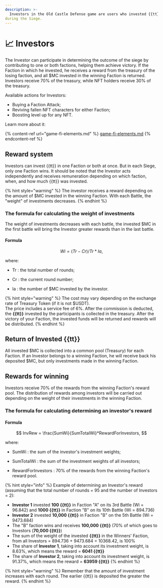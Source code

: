 ```yaml
---
description: >-
  Investors in the Old Castle Defense game are users who invested {{tt}} in one or both factions 
during the Siege.
---
```


# 📈 Investors

The Investor can participate in determining the outcome of the siege by contributing to one or 
both factions, helping them achieve victory. If the Faction in which he invested, he receives 
a reward from the treasury of the losing faction, and all $MC invested in the winning Faction 
is returned. Investors receive 70% of the treasury, while NFT holders receive 30% of the treasury.

Available actions for Investors:
* Buying a Faction Attack;
* Reviving fallen NFT characters for either Faction;
* Boosting level up for any NFT.

Learn more about it:

{% content-ref url="game-fi-elements.md" %}
[game-fi-elements.md](game-fi-elements.md)
{% endcontent-ref %}

## Reward system
Investors can invest {{tt}} in one Faction or both at once. But in each Siege, only one 
Faction wins. It should be noted that the Investor acts independently and receives 
remuneration depending on which faction, when, and how much {{tt}} was invested.

{% hint style="warning" %}
The investor receives a reward depending on the amount of $MC invested in the winning 
Faction. With each Battle, the "weight" of investments decreases.
{% endhint %}

### The formula for calculating the weight of investments
The weight of investments decreases with each battle, the invested $MC in the first battle 
will bring the Investor greater rewards than in the last battle.

#### Formula

$$
Wi = (Tr - Cr) / Tr * Ia,
$$

where:
* Tr
: the total number of rounds;

* Cr
: the current round number;

* Ia
: the number of $MC invested by the investor.

{% hint style="warning" %}
The cost may vary depending on the exchange rate of Treasury Token (if it is not $USDT).\
The price includes a service fee of 6%. After the commission is deducted, the **{{tt}}** 
invested by the participants is collected in the treasury. After the victory of your 
Faction, the invested funds will be returned and rewards will be distributed.
{% endhint %}

## Return of Invested {{tt}}
All invested $MC is collected into a common pool (Treasury) for each Faction. If an Investor 
belongs to a winning Faction, he will receive back his deposited $MC, but only investments 
made in the winning Faction.

## Rewards for winning
Investors receive 70% of the rewards from the winning Faction's reward pool. The distribution 
of rewards among investors will be carried out depending on the weight of their investments in 
the winning Faction.

### The formula for calculating determining an investor's reward

#### Formula

$$
InvRew = \frac{SumWi}{SumTotalWi}*RewardForInvestors,
$$

where:
* SumWi
: the sum of the investor's investment weights;

* SumTotalWi
: the sum of the investment weights of all investors;

* RewardForInvestors
: 70% of the rewards from the winning Faction's reward pool.

{% hint style="info" %}
Example of determining an Investor's reward (assuming that the total number of rounds = 95 
and the number of Investors = 2):
* **Investor 1** invested **100 {{tt}}** in Faction "A" on its 3rd Battle (Wi = 96.842) and **1000 {{tt}}** in 
Faction "B" on its 10th Battle (Wi = 894.736)
* **Investor 2** invested **10,000 {{tt}}** in Faction "B" on the 5th Battle (Wi = 9473.684)
* The "B" faction wins and receives **100,000 {{tt}}** (70% of which goes to Investors (**70,000 {{tt}}**)
* The sum of the weight of the invested **{{tt}}** in the Winners' Faction, from all Investors = 
894.736 + 9473.684 = 10368.42, is 100%
* The share of **Investor 1**, taking into account its investment weight, is 8.63%, which means the 
reward = **6041 {{tt}}** 
* The share of **Investor 2**, taking into account its investment weight, is 91.37%, which means the 
reward = **63959 {{tt}}**
{% endhint %}

{% hint style="warning" %}
Remember that the amount of investment increases with each round. The earlier {{tt}} is deposited the 
greater the reward.
{% endhint %}